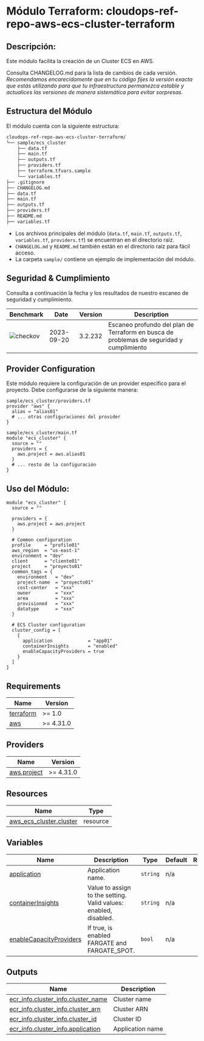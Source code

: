 # **Módulo Terraform: cloudops-ref-repo-aws-ecs-cluster-terraform**

## Descripción:

Este módulo facilita la creación de un Cluster ECS en AWS.

Consulta CHANGELOG.md para la lista de cambios de cada versión. *Recomendamos encarecidamente que en tu código fijes la versión exacta que estás utilizando para que tu infraestructura permanezca estable y actualices las versiones de manera sistemática para evitar sorpresas.*

## Estructura del Módulo
El módulo cuenta con la siguiente estructura:

```bash
cloudops-ref-repo-aws-ecs-cluster-terraform/
└── sample/ecs_cluster
    ├── data.tf
    ├── main.tf
    ├── outputs.tf
    ├── providers.tf
    ├── terraform.tfvars.sample
    └── variables.tf
├── .gitignore
├── CHANGELOG.md
├── data.tf
├── main.tf
├── outputs.tf
├── providers.tf
├── README.md
├── variables.tf
```

- Los archivos principales del módulo (`data.tf`, `main.tf`, `outputs.tf`, `variables.tf`, `providers.tf`) se encuentran en el directorio raíz.
- `CHANGELOG.md` y `README.md` también están en el directorio raíz para fácil acceso.
- La carpeta `sample/` contiene un ejemplo de implementación del módulo.

## Seguridad & Cumplimiento
 
Consulta a continuación la fecha y los resultados de nuestro escaneo de seguridad y cumplimiento.
 
<!-- BEGIN_BENCHMARK_TABLE -->
| Benchmark | Date | Version | Description | 
| --------- | ---- | ------- | ----------- | 
| ![checkov](https://img.shields.io/badge/checkov-passed-green) | 2023-09-20 | 3.2.232 | Escaneo profundo del plan de Terraform en busca de problemas de seguridad y cumplimiento |
<!-- END_BENCHMARK_TABLE -->

## Provider Configuration

Este módulo requiere la configuración de un provider específico para el proyecto. Debe configurarse de la siguiente manera:

```hcl
sample/ecs_cluster/providers.tf
provider "aws" {
  alias = "alias01"
  # ... otras configuraciones del provider
}

sample/ecs_cluster/main.tf
module "ecs_cluster" {
  source = ""
  providers = {
    aws.project = aws.alias01
  }
  # ... resto de la configuración
}
```

## Uso del Módulo:

```hcl
module "ecs_cluster" {
  source = ""
  
  providers = {
    aws.project = aws.project
  }

  # Common configuration
  profile     = "profile01"
  aws_region  = "us-east-1"
  environment = "dev"
  client      = "cliente01"
  project     = "proyecto01"
  common_tags = {
    environment   = "dev"
    project-name  = "proyecto01"
    cost-center   = "xxx"
    owner         = "xxx"
    area          = "xxx"
    provisioned   = "xxx"
    datatype      = "xxx"
  }

  # ECS Cluster configuration 
  cluster_config = [
    {
      application             = "app01"
      containerInsights       = "enabled"
      enableCapacityProviders = true
    }
  ]
}
```

## Requirements

| Name | Version |
|------|---------|
| <a name="requirement_terraform"></a> [terraform](#requirement\_terraform) | >= 1.0 |
| <a name="requirement_aws"></a> [aws](#requirement\_aws) | >= 4.31.0 |

## Providers

| Name | Version |
|------|---------|
| <a name="provider_aws.project"></a> [aws.project](#provider\_aws) | >= 4.31.0 |

## Resources

| Name | Type |
|------|------|
| [aws_ecs_cluster.cluster](https://registry.terraform.io/providers/hashicorp/aws/latest/docs/resources/ecs_cluster) | resource |

## Variables

| Name | Description | Type | Default | Required |
|------|-------------|------|---------|:--------:|
| <a name="application"></a> [application](#input\application) | Application name.| `string` | n/a | yes |
| <a name="containerInsights"></a> [containerInsights](#input\containerInsights) | Value to assign to the setting. Valid values: enabled, disabled.| `string` | n/a | yes |
| <a name="enableCapacityProviders"></a> [enableCapacityProviders](#input\enableCapacityProviders) | If true, is enabled FARGATE and FARGATE_SPOT.| `bool` | n/a | yes |

## Outputs

| Name | Description |
|------|-------------|
| <a name="cluster_info.cluster_name"></a> [ecr_info.cluster_info.cluster_name](#output\cluster_info.cluster_name) | Cluster name |
| <a name="cluster_info.cluster_arn"></a> [ecr_info.cluster_info.cluster_arn](#output\cluster_info.cluster_arn) | Cluster ARN |
| <a name="cluster_info.cluster_id"></a> [ecr_info.cluster_info.cluster_id](#output\cluster_info.cluster_id) | Cluster ID |
| <a name="cluster_info.application"></a> [ecr_info.cluster_info.application](#output\cluster_info.application) | Application name |
